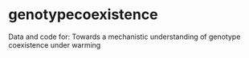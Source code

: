 # genotypecoexistence
Data and code for: Towards a mechanistic understanding of genotype coexistence under warming
